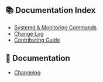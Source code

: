## 📚 Documentation Index

- [Systemd & Monitoring Commands](./docs/MONITORING.md)
- [Change Log](./CHANGELOG.md)
- [Contributing Guide](./CONTRIBUTING.md)

## 📘 Documentation

- [Changelog](./CHANGELOG.md)
